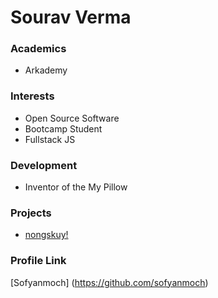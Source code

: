 # Sourav Verma

### Academics

- Arkademy

### Interests

- Open Source Software
- Bootcamp Student
- Fullstack JS

### Development

- Inventor of the My Pillow

### Projects

- [nongskuy!](https://github.com/sofyanmoch/nongskuy) 

### Profile Link
[Sofyanmoch] (https://github.com/sofyanmoch)
